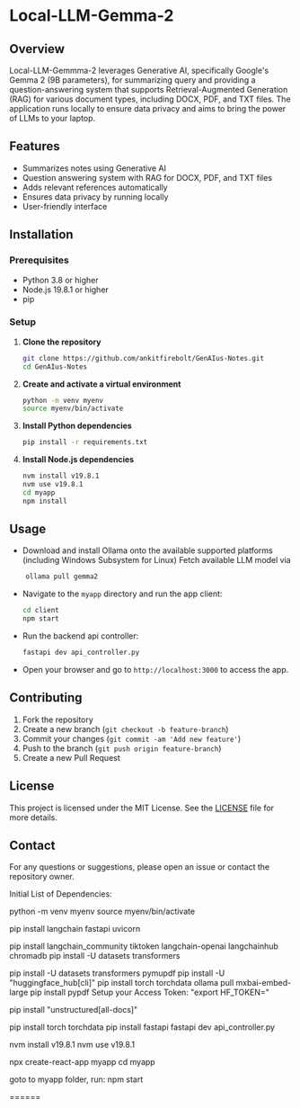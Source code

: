 # Local-LLM-Gemma-2

## Overview

Local-LLM-Gemmma-2 leverages Generative AI, specifically Google's Gemma 2 (9B parameters), for summarizing query and providing a question-answering system that supports Retrieval-Augmented Generation (RAG) for various document types, including DOCX, PDF, and TXT files. The application runs locally to ensure data privacy and aims to bring the power of LLMs to your laptop.

## Features

- Summarizes notes using Generative AI
- Question answering system with RAG for DOCX, PDF, and TXT files
- Adds relevant references automatically
- Ensures data privacy by running locally
- User-friendly interface

## Installation

### Prerequisites

- Python 3.8 or higher
- Node.js 19.8.1 or higher
- pip

### Setup

1. **Clone the repository**

    ```bash
    git clone https://github.com/ankitfirebolt/GenAIus-Notes.git
    cd GenAIus-Notes
    ```

2. **Create and activate a virtual environment**

    ```bash
    python -m venv myenv
    source myenv/bin/activate
    ```

3. **Install Python dependencies**

    ```bash
    pip install -r requirements.txt
    ```

4. **Install Node.js dependencies**

    ```bash
    nvm install v19.8.1
    nvm use v19.8.1
    cd myapp
    npm install
    ```

## Usage

- Download and install Ollama onto the available supported platforms (including Windows Subsystem for Linux)
Fetch available LLM model via

```bash
    ollama pull gemma2
```

- Navigate to the `myapp` directory and run the app client:

    ```bash
    cd client
    npm start
    ```
- Run the backend api controller:

    ```bash
    fastapi dev api_controller.py
    ```
    
- Open your browser and go to `http://localhost:3000` to access the app.

## Contributing

1. Fork the repository
2. Create a new branch (`git checkout -b feature-branch`)
3. Commit your changes (`git commit -am 'Add new feature'`)
4. Push to the branch (`git push origin feature-branch`)
5. Create a new Pull Request

## License

This project is licensed under the MIT License. See the [LICENSE](LICENSE) file for more details.

## Contact

For any questions or suggestions, please open an issue or contact the repository owner.


Initial List of Dependencies:

python -m venv myenv
source myenv/bin/activate 

pip install langchain fastapi uvicorn

pip install langchain_community tiktoken langchain-openai langchainhub chromadb
pip install -U datasets transformers


pip install -U datasets transformers pymupdf
pip install -U "huggingface_hub[cli]"
pip install torch torchdata
ollama pull mxbai-embed-large
pip install pypdf
Setup your Access Token: "export HF_TOKEN=<your-access-token>"


pip install "unstructured[all-docs]"




pip install torch torchdata
pip install fastapi
fastapi dev api_controller.py

nvm install v19.8.1
nvm use v19.8.1

npx create-react-app myapp
cd myapp

goto to myapp folder, run:
npm start

======


